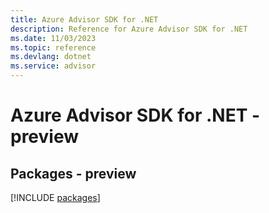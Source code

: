 ```yaml
---
title: Azure Advisor SDK for .NET
description: Reference for Azure Advisor SDK for .NET
ms.date: 11/03/2023
ms.topic: reference
ms.devlang: dotnet
ms.service: advisor
---
```

# Azure Advisor SDK for .NET - preview
## Packages - preview
[!INCLUDE [packages](advisor-index.md)]